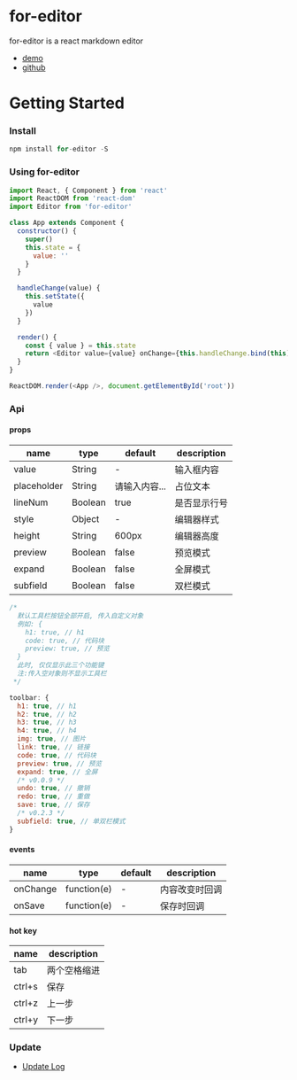 # for-editor

for-editor is a react markdown editor

- [demo](https://md.kkfor.com)
- [github](https://github.com/kkfor/for-editor)

# Getting Started

### Install

```js
npm install for-editor -S
```

### Using for-editor

```js
import React, { Component } from 'react'
import ReactDOM from 'react-dom'
import Editor from 'for-editor'

class App extends Component {
  constructor() {
    super()
    this.state = {
      value: ''
    }
  }

  handleChange(value) {
    this.setState({
      value
    })
  }

  render() {
    const { value } = this.state
    return <Editor value={value} onChange={this.handleChange.bind(this)} />
  }
}

ReactDOM.render(<App />, document.getElementById('root'))
```

### Api

#### props

| name        | type    | default       | description  |
| ----------- | ------- | ------------- | ------------ |
| value       | String  | -             | 输入框内容   |
| placeholder | String  | 请输入内容... | 占位文本     |
| lineNum     | Boolean | true          | 是否显示行号 |
| style       | Object  | -             | 编辑器样式   |
| height      | String  | 600px         | 编辑器高度   |
| preview     | Boolean | false         | 预览模式     |
| expand      | Boolean | false         | 全屏模式     |
| subfield    | Boolean | false         | 双栏模式     |


```js
/*
  默认工具栏按钮全部开启, 传入自定义对象
  例如: {
    h1: true, // h1
    code: true, // 代码块
    preview: true, // 预览
  }
  此时, 仅仅显示此三个功能键
  注:传入空对象则不显示工具栏
 */

toolbar: {
  h1: true, // h1
  h2: true, // h2
  h3: true, // h3
  h4: true, // h4
  img: true, // 图片
  link: true, // 链接
  code: true, // 代码块
  preview: true, // 预览
  expand: true, // 全屏
  /* v0.0.9 */
  undo: true, // 撤销
  redo: true, // 重做
  save: true, // 保存
  /* v0.2.3 */
  subfield: true, // 单双栏模式
}
```

#### events

| name     | type        | default | description    |
| -------- | ----------- | ------- | -------------- |
| onChange | function(e) | -       | 内容改变时回调 |
| onSave   | function(e) | -       | 保存时回调     |


#### hot key

| name   | description  |
| ------ | ------------ |
| tab    | 两个空格缩进 |
| ctrl+s | 保存         |
| ctrl+z | 上一步       |
| ctrl+y | 下一步       |


### Update

- [Update Log](./doc/UPDATELOG.md)
